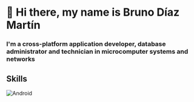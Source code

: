 # 👋 Hi there, my name is Bruno Díaz Martín
### I'm a cross-platform application developer, database administrator and technician in microcomputer systems and networks

## Skills
![Android](https:img.shields.io/badge/Android-3DDc84?style-for-the-badge&logo=android&logoColor=white&labelColor=101010)</br>

